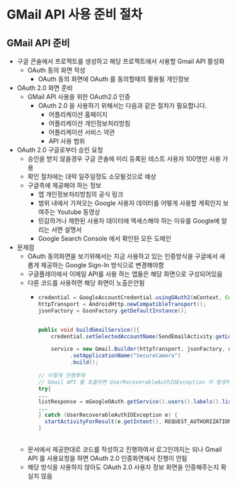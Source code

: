 GMail API 사용 준비 절차
===
GMail API 준비
---
* 구글 콘솔에서 프로젝트를 생성하고 해당 프로젝트에서 사용할 Gmail API 활성화
  * OAuth 동의 화면 작성
      * OAuth 동의 화면에 OAuth 를 동의할때의 활용될 개인정보
* OAuth 2.0 화면 준비
  * GMail API 사용을 위한 OAuth2.0 인증
    * OAuth 2.0 을 사용하기 위해서는 다음과 같은 절차가 필요합니다.
      * 어플리케이션 홈페이지
      * 어플리케이션 개인정보처리방침
      * 어플리케이션 서비스 약관
      * API 사용 범위
* OAuth 2.0 구글로부터 승인 요청
  * 승인을 받지 않을경우 구글 콘솔에 미리 등록된 테스트 사용자 100명만 사용 가용
  * 확인 절차에는 대략 일주일정도 소모될것으로 예상
  * 구글측에 제공해야 하는 정보
    * 앱 개인정보처리방침의 공식 링크
    * 범위 내에서 가져오는 Google 사용자 데이터를 어떻게 사용할 계획인지 보여주는 Youtube 동영상
    * 민감하거나 제한된 사용자 데이터에 엑세스해야 하는 이유를 Google에 알리는 서면 설명서
    * Google Search Console 에서 확인된 모든 도메인
* 문제점
  * OAuth 동의화면을 보기위해서는 지금 사용하고 있는 인증방식을 구글에서 새롭게 제공하는 Google Sign-In 방식으로 변경해야함
  * 구글플레이에서 이메일 API를 사용 하는 앱들은 해당 화면으로 구성되어있음
  * 다른 코드를 사용하면 해당 화면이 노출은안됨
    * ```java
      credential = GoogleAccountCredential.usingOAuth2(mContext, Collections.singleton(GmailScopes.MAIL_GOOGLE_COM));
      httpTransport = AndroidHttp.newCompatibleTransport();
      jsonFactory = GsonFactory.getDefaultInstance();


      public void buildGmailService(){
          credential.setSelectedAccountName(SendEmailActivity.getLoggedInGoogleAccount());

          service = new Gmail.Builder(httpTransport, jsonFactory, credential)
                .setApplicationName("SecureCamera")
                .build();
                
      // 이렇게 진행후에 
      // Gmail API 를 호출하면 UserRecoverableAuthIOException 이 발생하는데 여기서 startActivityForResult(e.getIntent(), REQUEST_AUTHORIZATION); 를 호출하면 권하 확인 화면이 출력됨
      try{
      ...
      listResponse = mGoogleOAuth.getService().users().labels().list("me").execute();
      ...
      } catch (UserRecoverableAuthIOException e) {
        startActivityForResult(e.getIntent(), REQUEST_AUTHORIZATION);
      } 
                
  * 문서에서 제공한대로 코드를 작성하고 진행하여서 로그인까지는 되나 Gmail API 를 사용요청을 하면 OAuth 2.0 인증화면에서 진행이 안됨
  * 해당 방식을 사용하지 않아도 OAuth 2.0 사용자 정보 화면을 인증해주는지 확실치 않음
